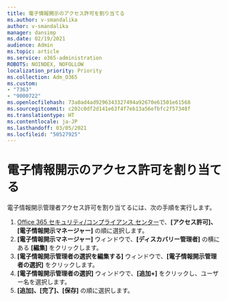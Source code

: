 ```yaml
---
title: 電子情報開示のアクセス許可を割り当てる
ms.author: v-smandalika
author: v-smandalika
manager: dansimp
ms.date: 02/19/2021
audience: Admin
ms.topic: article
ms.service: o365-administration
ROBOTS: NOINDEX, NOFOLLOW
localization_priority: Priority
ms.collection: Adm_O365
ms.custom:
- "7363"
- "9000722"
ms.openlocfilehash: 73a0ad4ad9296343327494a92670e61501e61568
ms.sourcegitcommit: c202c0df2d141e63f4f7eb13a56efbfc2f57348f
ms.translationtype: HT
ms.contentlocale: ja-JP
ms.lasthandoff: 03/05/2021
ms.locfileid: "50527925"
---
```

# <a name="assign-ediscovery-administrator-permissions"></a>電子情報開示のアクセス許可を割り当てる

電子情報開示管理者アクセス許可を割り当てるには、次の手順を実行します。

1. [Office‍ 365 セキュリティ/コンプライアンス センター](https://sip.protection.office.com/)で、**[アクセス許可]、[電子情報開示マネージャー]** の順に選択します。
2. **[電子情報開示マネージャー]** ウィンドウで、**[ディスカバリー管理者]** の横にある **[編集]** をクリックします。
3. **[電子情報開示管理者の選択を編集する]** ウィンドウで、**[電子情報開示管理者の選択]** をクリックします。
4. **[電子情報開示管理者の選択]** ウィンドウで、**[追加+]** をクリックし、ユーザー名を選択します。
5. **[追加]、[完了]、[保存]** の順に選択します。
